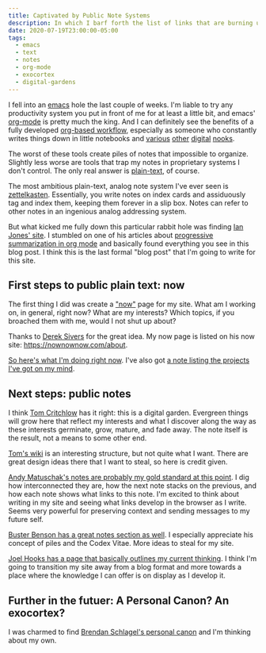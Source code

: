 ```yaml
---
title: Captivated by Public Note Systems
description: In which I barf forth the list of links that are burning up my brain and absolutely forcing me to re-design my personal site.
date: 2020-07-19T23:00:00-05:00
tags:
  - emacs
  - text
  - notes
  - org-mode
  - exocortex
  - digital-gardens
---
```


I fell into an [emacs][] hole the last couple of weeks. I'm liable to try any productivity system you put in front of me for at least a little bit, and emacs' [org-mode][] is pretty much the king. And I can definitely see the benefits of a fully developed [org-based workflow][voit-org], especially as someone who constantly writes things down in little notebooks and [various][keep] [other][evernote] [digital][notion] [nooks][standardnotes].

The worst of these tools create piles of notes that impossible to organize. Slightly less worse are tools that trap my notes in proprietary systems I don't control. The only real answer is [plain-text][text], of course.

The most ambitious plain-text, analog note system I've ever seen is [zettelkasten][zk]. Essentially, you write notes on index cards and assiduously tag and index them, keeping them forever in a slip box. Notes can refer to other notes in an ingenious analog addressing system.

But what kicked me fully down this particular rabbit hole was finding [Ian Jones' site][ianjones]. I stumbled on one of his articles about [progressive summarization in org mode][progressivesummarization] and basically found everything you see in this blog post. I think this is the last formal "blog post" that I'm going to write for this site.

## First steps to public plain text: now

The first thing I did was create a ["now"][now] page for my site. What am I working on, in general, right now? What are my interests? Which topics, if you broached them with me, would I not shut up about?

Thanks to [Derek Sivers][siversnow] for the great idea. My now page is listed on his now site: https://nownownow.com/about.

[So here's what I'm doing right now][now]. I've also got [a note listing the projects I've got on my mind][projects].

## Next steps: public notes

I think [Tom Critchlow][TomCritchlow] has it right: this is a digital garden. Evergreen things will grow here that reflect my interests and what I discover along the way as these interests germinate, grow, mature, and fade away. The note itself is the result, not a means to some other end.

[Tom's wiki][tomwiki] is an interesting structure, but not quite what I want. There are great design ideas there that I want to steal, so here is credit given.

[Andy Matuschak's notes are probably my gold standard at this point][andynotes]. I dig how interconnected they are, how the next note stacks on the previous, and how each note shows what links to this note. I'm excited to think about writing in my site and seeing what links develop in the browser as I write. Seems very powerful for preserving context and sending messages to my future self.

[Buster Benson has a great notes section as well][busternotes]. I especially appreciate his concept of piles and the Codex Vitae. More ideas to steal for my site.

[Joel Hooks has a page that basically outlines my current thinking][joelhooks]. I think I'm going to transition my site away from a blog format and more towards a place where the knowledge I can offer is on display as I develop it.

## Further in the futuer: A Personal Canon? An exocortex?

I was charmed to find [Brendan Schlagel's personal canon][brendanschlagel] and I'm thinking about my own.

[emacs]: http://www.gnu.org/software/emacs/
[org-mode]: https://orgmode.org/
[voit-org]: https://karl-voit.at/tags/emacs/
[keep]: https://keep.google.com
[evernote]: https://evernote.com
[notion]: https://notion.so
[standardnotes]: https://standardnotes.org/
[text]: /tags/text
[zk]: https://en.wikipedia.org/wiki/Zettelkasten
[now]: /now
[siversnow]: https://sivers.org/now
[TomCritchlow]: https://tomcritchlow.com
[tomwiki]: https://tomcritchlow.com/wiki/
[andynotes]: https://notes.andymatuschak.org/About_these_notes
[busternotes]: https://notes.busterbenson.com/
[joelhooks]: https://joelhooks.com/digital-garden
[brendanschlagel]: http://www.brendanschlagel.com/canon/
[ianjones]: https://www.ianjones.us/
[progressivesummarization]: https://www.ianjones.us/progressive-summarization-in-org-mode
[projects]: /notes/projects
